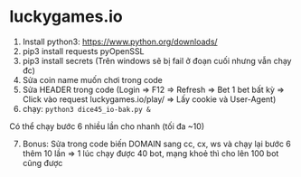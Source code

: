 # luckygames.io

1. Install python3: https://www.python.org/downloads/ 
2. pip3 install requests pyOpenSSL
3. pip3 install secrets (Trên windows sẽ bị fail ở đoạn cuối nhưng vẫn chạy đc)
4. Sửa coin name muốn chơi trong code
5. Sửa HEADER trong code (Login => F12 => Refresh => Bet 1 bet bất kỳ => Click vào request luckygames.io/play/ => Lấy cookie và User-Agent)
6. chạy: ``python3 dice45_io-bak.py &``

Có thể chạy bước 6 nhiều lần cho nhanh (tối đa ~10)

7. Bonus: Sửa trong code biến DOMAIN sang cc, cx, ws và chạy lại bước 6 thêm 10 lần => 1 lúc chạy được 40 bot, mạng khoẻ thì cho lên 100 bot cũng được
